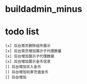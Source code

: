 # buildadmin_minus
# todo list
    [x] 后台首页删除组件展示
    [x] 后台首页增加展示子代理数量
    [x] 后台增加展示子代理数据
    [x] 后台增加展示金币信息
    [] 后台增加买入金币
    [] 后台增加玩家充值金币
    [] 后台增加
